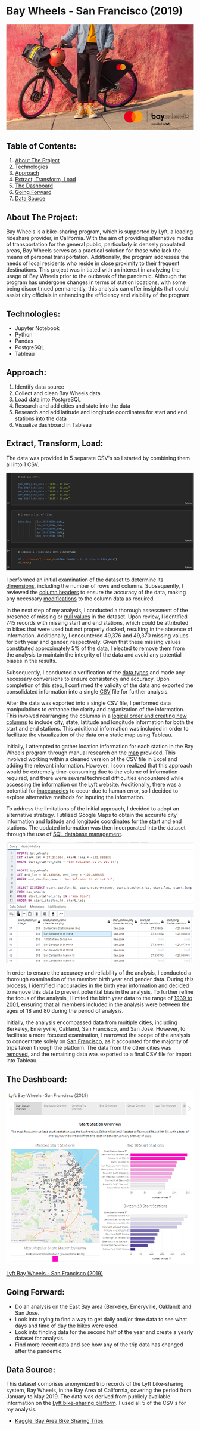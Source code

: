 # Bay Wheels - San Francisco (2019)

![Bay Wheels Logo](images/bay_wheels.jpg)

## Table of Contents:
01. [About The Project](#about) 
02. [Technologies](#tech)
03. [Approach](#approach)
04. [Extract, Transform, Load](#etl)
05. [The Dashboard](#dashboard)
06. [Going Forward](#forward)
07. [Data Source](#source)

<a name="about"></a>
## About The Project:
Bay Wheels is a bike-sharing program, which is supported by Lyft, a leading rideshare provider, in California. With the aim of providing alternative modes of transportation for the general public, particularly in densely populated areas, Bay Wheels serves as a practical solution for those who lack the means of personal transportation. Additionally, the program addresses the needs of local residents who reside in close proximity to their frequent destinations. This project was initiated with an interest in analyzing the usage of Bay Wheels prior to the outbreak of the pandemic. Although the program has undergone changes in terms of station locations, with some being discontinued permanently, this analysis can offer insights that could assist city officials in enhancing the efficiency and visibility of the program.

<a name="tech"></a>
## Technologies:
- Jupyter Notebook
- Python
- Pandas
- PostgreSQL
- Tableau

<a name="approach"></a>
## Approach:
01. Identify data source
02. Collect and clean Bay Wheels data
03. Load data into PostgreSQL
04. Research and add cities and state into the data
05. Research and add latitude and longitude coordinates for start and end stations into the data
06. Visualize dashboard in Tableau

<a name="etl"></a>
## Extract, Transform, Load:
The data was provided in 5 separate CSV's so I started by combining them all into 1 CSV.

![ETL01](images/etl_images/etl_01.png)

I performed an initial examination of the dataset to determine its [dimensions](https://github.com/DConnellyII/lyft_bay_wheels/blob/main/images/etl_images/etl_02.png), including the number of rows and columns. Subsequently, I reviewed the [column headers](https://github.com/DConnellyII/lyft_bay_wheels/blob/main/images/etl_images/etl_03.png) to ensure the accuracy of the data, making any necessary [modifications](https://github.com/DConnellyII/lyft_bay_wheels/blob/main/images/etl_images/etl_04.png) to the column data as required.

In the next step of my analysis, I conducted a thorough assessment of the presence of missing or [null values](https://github.com/DConnellyII/lyft_bay_wheels/blob/main/images/etl_images/etl_05.png) in the dataset. Upon review, I identified 745 records with missing start and end stations, which could be attributed to bikes that were used but not properly docked, resulting in the absence of information. Additionally, I encountered 49,376 and 49,370 missing values for birth year and gender, respectively. Given that these missing values constituted approximately 5% of the data, I elected to [remove](https://github.com/DConnellyII/lyft_bay_wheels/blob/main/images/etl_images/etl_06.png) them from the analysis to maintain the integrity of the data and avoid any potential biases in the results.

Subsequently, I conducted a verification of the [data types](https://github.com/DConnellyII/lyft_bay_wheels/blob/main/images/etl_images/etl_07.png) and made any necessary conversions to ensure consistency and accuracy. Upon completion of this step, I confirmed the validity of the data and exported the consolidated information into a single [CSV](https://github.com/DConnellyII/lyft_bay_wheels/blob/main/images/etl_images/etl_08.png) file for further analysis.

After the data was exported into a single CSV file, I performed data manipulations to enhance the clarity and organization of the information. This involved rearranging the columns in a [logical order and creating new columns](txt/bay_wheels_summary_format.txt) to include city, state, latitude and longitude information for both the start and end stations. This additional information was included in order to facilitate the visualization of the data on a static map using Tableau.

Initially, I attempted to gather location information for each station in the Bay Wheels program through manual research on the [map](https://account.baywheels.com/map) provided. This involved working within a cleaned version of the CSV file in Excel and adding the relevant information. However, I soon realized that this approach would be extremely time-consuming due to the volume of information required, and there were several technical difficulties encountered while accessing the information on the Lyft website. Additionally, there was a potential for [inaccuracies](https://github.com/DConnellyII/lyft_bay_wheels/blob/main/images/sql_images/sql_01.png) to occur due to human error, so I decided to explore alternative methods for inputing the information.

To address the limitations of the initial approach, I decided to adopt an alternative strategy. I utilized Google Maps to obtain the accurate city information and latitude and longitude coordinates for the start and end stations. The updated information was then incorporated into the dataset through the use of [SQL database management](images/sql_images/sql_03.png).

![SQL04](images/sql_images/sql_04.png)

In order to ensure the accuracy and reliability of the analysis, I conducted a thorough examination of the member birth year and gender data. During this process, I identified inaccuracies in the birth year information and decided to remove this data to prevent potential bias in the analysis. To further refine the focus of the analysis, I limited the birth year data to the range of [1939 to 2001](images/sql_images/sql_04.png), ensuring that all members included in the analysis were between the ages of 18 and 80 during the period of analysis.

Initially, the analysis encompassed data from multiple cities, including Berkeley, Emeryville, Oakland, San Francisco, and San Jose. However, to facilitate a more focused examination, I narrowed the scope of the analysis to concentrate solely on [San Francisco](images/lyft_images/san_francisco_bay_wheels.png), as it accounted for the majority of trips taken through the platform. The data from the other cities was [removed](images/sql_images/sql_04.png), and the remaining data was exported to a final CSV file for import into Tableau.

<a name="dashboard"></a>
## The Dashboard:
![Tableau01](images/tableau_images/tableau_01.png)

[Lyft Bay Wheels - San Francisco (2019)](https://public.tableau.com/app/profile/dconnellyii/viz/san_francisco_lyft_bay_wheels_2019/SanFranciscoBayWheels2019)
<a name="forward"></a>
## Going Forward:
- Do an analysis on the East Bay area (Berkeley, Emeryville, Oakland) and San Jose.
- Look into trying to find a way to get daily and/or time data to see what days and time of day the bikes were used.
- Look into finding data for the second half of the year and create a yearly dataset for analysis.
- Find more recent data and see how any of the trip data has changed after the pandemic.

<a name="source"></a>
## Data Source:
This dataset comprises anonymized trip records of the Lyft bike-sharing system, Bay Wheels, in the Bay Area of California, covering the period from January to May 2019. The data was derived from publicly available information on the [Lyft bike-sharing platform](https://www.lyft.com/bikes/bay-wheels). I used all 5 of the CSV's for my analysis.

- [Kaggle: Bay Area Bike Sharing Trips](https://www.kaggle.com/datasets/jolasa/bay-area-bike-sharing-trips)
